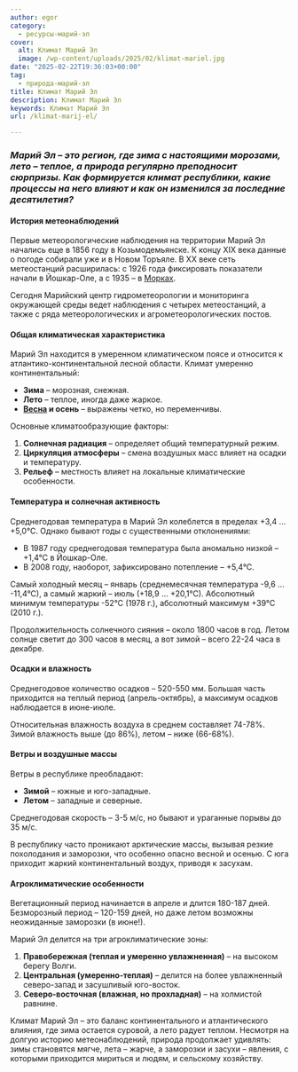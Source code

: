 ```yaml
---
author: egor
category:
  - ресурсы-марий-эл
cover:
  alt: Климат Марий Эл
  image: /wp-content/uploads/2025/02/klimat-mariel.jpg
date: "2025-02-22T19:36:03+00:00"
tag:
  - природа-марий-эл
title: Климат Марий Эл
description: Климат Марий Эл
keywords: Климат Марий Эл
url: /klimat-marij-el/

---
```

### _Марий Эл – это регион, где зима с настоящими морозами, лето – теплое, а природа регулярно преподносит сюрпризы. Как формируется климат республики, какие процессы на него влияют и как он изменился за последние десятилетия?_

#### **История метеонаблюдений**

Первые метеорологические наблюдения на территории Марий Эл начались еще в 1856 году в Козьмодемьянске. К концу XIX века данные о погоде собирали уже и в Новом Торъяле. В XX веке сеть метеостанций расширилась: с 1926 года фиксировать показатели начали в Йошкар-Оле, а с 1935 – в [Морках](/literaturno-kraevedcheskij-muzej-imeni-kazakova/).

Сегодня Марийский центр гидрометеорологии и мониторинга окружающей среды ведет наблюдения с четырех метеостанций, а также с ряда метеорологических и агрометеорологических постов.

#### **Общая климатическая характеристика**

Марий Эл находится в умеренном климатическом поясе и относится к атлантико-континентальной лесной области. Климат умеренно континентальный:

- **Зима** – морозная, снежная.
- **Лето** – теплое, иногда даже жаркое.
- **[Весна](/kogda-v-joshkar-ole-nastupit-vesna/) и осень** – выражены четко, но переменчивы.

Основные климатообразующие факторы:

1. **Солнечная радиация** – определяет общий температурный режим.
1. **Циркуляция атмосферы** – смена воздушных масс влияет на осадки и температуру.
1. **Рельеф** – местность влияет на локальные климатические особенности.

#### **Температура и солнечная активность**

Среднегодовая температура в Марий Эл колеблется в пределах +3,4 … +5,0°С. Однако бывают годы с существенными отклонениями:

- В 1987 году среднегодовая температура была аномально низкой – +1,4°С в Йошкар-Оле.
- В 2008 году, наоборот, зафиксировано потепление – +5,4°С.

Самый холодный месяц – январь (среднемесячная температура -9,6 … -11,4°С), а самый жаркий – июль (+18,9 … +20,1°С). Абсолютный минимум температуры -52°С (1978 г.), абсолютный максимум +39°С (2010 г.).

Продолжительность солнечного сияния – около 1800 часов в год. Летом солнце светит до 300 часов в месяц, а вот зимой – всего 22-24 часа в декабре.

#### **Осадки и влажность**

Среднегодовое количество осадков – 520-550 мм. Большая часть приходится на теплый период (апрель-октябрь), а максимум осадков наблюдается в июне-июле.

Относительная влажность воздуха в среднем составляет 74-78%. Зимой влажность выше (до 86%), летом – ниже (66-68%).

#### **Ветры и воздушные массы**

Ветры в республике преобладают:

- **Зимой** – южные и юго-западные.
- **Летом** – западные и северные.

Среднегодовая скорость – 3-5 м/с, но бывают и ураганные порывы до 35 м/с.

В республику часто проникают арктические массы, вызывая резкие похолодания и заморозки, что особенно опасно весной и осенью. С юга приходит жаркий континентальный воздух, приводя к засухам.

#### **Агроклиматические особенности**

Вегетационный период начинается в апреле и длится 180-187 дней. Безморозный период – 120-159 дней, но даже летом возможны неожиданные заморозки (в июне!).

Марий Эл делится на три агроклиматические зоны:

1. **Правобережная (теплая и умеренно увлажненная)** – на высоком берегу Волги.
1. **Центральная (умеренно-теплая)** – делится на более увлажненный северо-запад и засушливый юго-восток.
1. **Северо-восточная (влажная, но прохладная)** – на холмистой равнине.

Климат Марий Эл – это баланс континентального и атлантического влияния, где зима остается суровой, а лето радует теплом. Несмотря на долгую историю метеонаблюдений, природа продолжает удивлять: зимы становятся мягче, лета – жарче, а заморозки и засухи – явления, с которыми приходится мириться и людям, и сельскому хозяйству.
